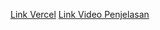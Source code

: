[Link Vercel](https://projek-uts-pemrograman-web.vercel.app/)
[Link Video Penjelasan](https://youtu.be/XobNn71ojTQ?si=-1xzLgL5G0rbt-8r)


